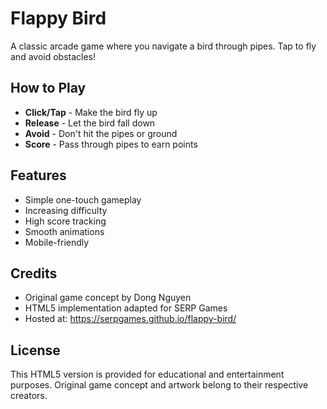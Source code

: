 # Flappy Bird

A classic arcade game where you navigate a bird through pipes. Tap to fly and avoid obstacles!

## How to Play

- **Click/Tap** - Make the bird fly up
- **Release** - Let the bird fall down
- **Avoid** - Don't hit the pipes or ground
- **Score** - Pass through pipes to earn points

## Features

- Simple one-touch gameplay
- Increasing difficulty
- High score tracking
- Smooth animations
- Mobile-friendly

## Credits

- Original game concept by Dong Nguyen
- HTML5 implementation adapted for SERP Games
- Hosted at: https://serpgames.github.io/flappy-bird/

## License

This HTML5 version is provided for educational and entertainment purposes.
Original game concept and artwork belong to their respective creators.